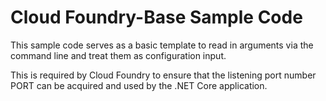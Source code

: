 # Cloud Foundry-Base Sample Code
This sample code serves as a basic template to read in arguments via the command line and
treat them as configuration input.

This is required by Cloud Foundry to ensure that the listening port number PORT 
can be acquired and used by the .NET Core application.
